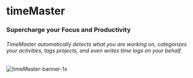 # timeMaster
### Supercharge your Focus and Productivity
###### TimeMaster automatically detects what you are working on, categorizes your activities, tags projects, and even writes time logs on your behalf.

![timeMaster-banner-1x](https://user-images.githubusercontent.com/125251047/221598784-976ff3c4-511a-47aa-9e5b-10816c353ee0.png)
